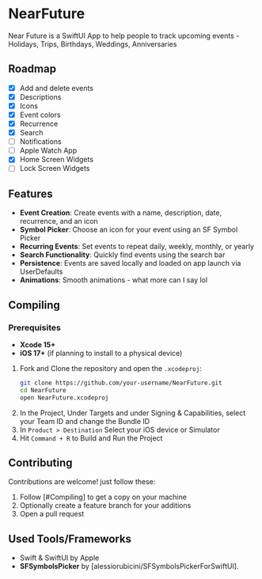 # NearFuture

Near Future is a SwiftUI App to help people to track upcoming events - Holidays, Trips, Birthdays, Weddings, Anniversaries

## Roadmap
- [x] Add and delete events
- [x] Descriptions
- [x] Icons
- [x] Event colors
- [x] Recurrence
- [x] Search
- [ ] Notifications
- [ ] Apple Watch App
- [x] Home Screen Widgets
- [ ] Lock Screen Widgets

## Features
- **Event Creation**: Create events with a name, description, date, recurrence, and an icon
- **Symbol Picker**: Choose an icon for your event using an SF Symbol Picker
- **Recurring Events**: Set events to repeat daily, weekly, monthly, or yearly
- **Search Functionality**: Quickly find events using the search bar
- **Persistence**: Events are saved locally and loaded on app launch via UserDefaults
- **Animations**: Smooth animations - what more can I say lol

## Compiling
### Prerequisites
- **Xcode 15+**
- **iOS 17+** (if planning to install to a physical device)
1. Fork and Clone the repository and open the `.xcodeproj`:
   ```bash
   git clone https://github.com/your-username/NearFuture.git
   cd NearFuture
   open NearFuture.xcodeproj
   ```
2. In the Project, Under Targets and under Signing & Capabilities, select your Team ID and change the Bundle ID
3. In `Product > Destination` Select your iOS device or Simulator
4. Hit `Command + R` to Build and Run the Project

## Contributing
Contributions are welcome! just follow these:
1. Follow [#Compiling] to get a copy on your machine
2. Optionally create a feature branch for your additions
3. Open a pull request

## Used Tools/Frameworks
- Swift & SwiftUI by Apple
- **SFSymbolsPicker** by [alessiorubicini/SFSymbolsPickerForSwiftUI].
